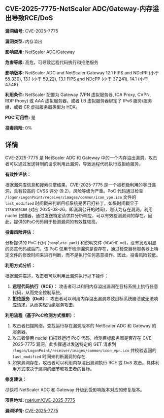 ## CVE-2025-7775-NetScaler ADC/Gateway-内存溢出导致RCE/DoS

**漏洞编号:** CVE-2025-7775

**漏洞类型:** 内存溢出

**影响应用:** NetScaler ADC/Gateway

**危害等级:** 高危，可导致远程代码执行和拒绝服务

**影响版本:** NetScaler ADC and NetScaler Gateway 12.1 FIPS and NDcPP (小于 55.330), 13.1 (小于 59.22), 13.1 FIPS and NDcPP (小于 37.241), 14.1 (小于 47.48)

**利用条件:** NetScaler 配置为 Gateway (VPN 虚拟服务器, ICA Proxy, CVPN, RDP Proxy) 或 AAA 虚拟服务器，或者 LB 虚拟服务器绑定了 IPv6 服务/服务组，或者 CR 虚拟服务器类型为 HDX。

**POC 可用性:** 是

**投毒风险:** 0%

## 详情

CVE-2025-7775 是 NetScaler ADC 和 Gateway 中的一个内存溢出漏洞，攻击者可以通过发送特制的请求利用此漏洞，导致远程代码执行或拒绝服务。

**有效性评估：**

根据漏洞库信息和搜索引擎结果，CVE-2025-7775 是一个被积极利用的零日漏洞，具有较高的 CVSS 评分 (9.2)，风险等级为严重。PoC 代码通过检查 `/logon/LogonPoint/receiver/images/common/icon_vpn.ico` 文件的 `last_modified` 时间戳来判断目标系统是否已打补丁。如果时间戳早于 `1756166400` (对应 2025-08-26，即漏洞公开的时间)，则认为存在漏洞。利用 nuclei 扫描器，通过发送特定请求并分析响应，可以有效检测漏洞的存在。因此，提供的PoC代码用于检测漏洞的有效性较高。

**投毒风险评估：**

分析提供的 PoC 代码 (`template.yaml`) 和说明文件 (`README.md`)，没有发现明显的恶意代码或后门。该 PoC 仅用于检测漏洞是否存在，通过检查目标服务器上特定文件的修改时间来进行判断，而不是执行任何恶意操作。因此，投毒风险较低。

**利用方式分析：**

根据漏洞描述，攻击者可以利用此漏洞执行以下操作：

1.  **远程代码执行（RCE）：** 攻击者可以利用内存溢出漏洞在目标系统上执行任意代码，从而完全控制系统。
2.  **拒绝服务（DoS）：** 攻击者可以利用内存溢出漏洞导致目标系统崩溃或无法响应请求，从而实现拒绝服务攻击。

**利用流程（基于PoC检测方式推断）：**

1.  攻击者扫描网络，查找运行存在漏洞版本的 NetScaler ADC 和 Gateway 的服务器。
2.  攻击者使用 nuclei 扫描器运行 PoC 代码，检测目标服务器是否存在 CVE-2025-7775 漏洞。此步骤通过发送特定的 GET 请求到 `/logon/LogonPoint/receiver/images/common/icon_vpn.ico` 并校验返回的 `last_modified` 时间来判断漏洞的存在.
3.  如果漏洞存在，攻击者可以利用内存溢出漏洞执行 RCE 或 DoS 攻击。具体利用方式取决于漏洞的细节和攻击者的目标。

**修复建议：**

尽快将 NetScaler ADC 和 Gateway 升级到受影响版本对应的修复版本。

**项目地址:** [rxerium/CVE-2025-7775](https://github.com/rxerium/CVE-2025-7775)

**漏洞详情:** [CVE-2025-7775](https://nvd.nist.gov/vuln/detail/CVE-2025-7775)